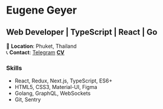 # Eugene Geyer

## Web Developer | TypeScript | React | Go

📍 **Location**: Phuket, Thailand  
📞 **Contact**:  [Telegram](https://t.me/eutjeng)
[**CV**]([https://eutjeng.notion.site/Eugene-Geyer-681d7cf98cbd43e79d736e5302da2cc3?pvs=4])

### Skills
- React, Redux, Next.js, TypeScript, ES6+
- HTML5, CSS3, Material-UI, Figma
- Golang, GraphQL, WebSockets
- Git, Sentry
